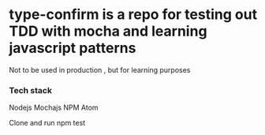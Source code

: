 

# type-confirm is a repo for testing out TDD with mocha and learning javascript patterns

Not to be used in production , but for learning purposes


### Tech stack

Nodejs
Mochajs
NPM
Atom

Clone and run npm test 
